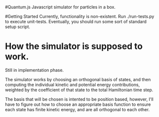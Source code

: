 #Quantum.js
Javascript simulator for particles in a box.

#Getting Started
Currently, functionality is non-existent. Run
./run-tests.py to execute unit-tests. Eventually, you should run
some sort of standard setup script.

# How the simulator is supposed to work.
Still in implementation phase.

The simulator works by choosing an orthogonal basis of states, and
then computing the individual kinetic and potential energy contributions,
weighted by the coefficient of that state to the total Hamiltonian time step.

The basis that will be chosen is intented to be position based, however,
I'll have to figure out how to choose an appropriate basis function to
ensure each state has finite kinetic energy, and are all orthogonal to each
other.
